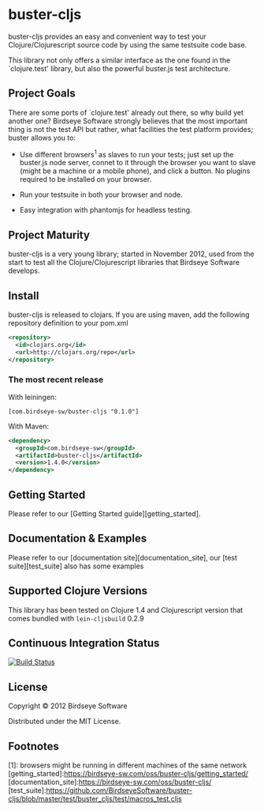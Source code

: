 # buster-cljs

buster-cljs provides an easy and convenient way to test your
Clojure/Clojurescript source code by using the same testsuite code
base.

This library not only offers a similar interface as the one found in
the `clojure.test' library, but also the powerful buster.js test
architecture.

## Project Goals

There are some ports of `clojure.test' already out there, so why build
yet another one? Birdseye Software strongly believes that the most
important thing is not the test API but rather, what facilities the
test platform provides; buster allows you to:

* Use different browsers<sup>1</sup> as slaves to run your tests; just set up
  the buster.js node server, connet to it through the browser you want
  to slave (might be a machine or a mobile phone), and click a
  button. No plugins required to be installed on your browser.

* Run your testsuite in both your browser and node.

* Easy integration with phantomjs for headless testing.

## Project Maturity

buster-cljs is a very young library; started in November 2012, used
from the start to test all the Clojure/Clojurescript libraries that
Birdseye Software develops.

## Install

buster-cljs is released to clojars. If you are using maven, add the
following repository definition to your pom.xml

```xml
<repository>
  <id>clojars.org</id>
  <url>http://clojars.org/repo</url>
</repository>
```

### The most recent release

With leiningen:

```
[com.birdseye-sw/buster-cljs "0.1.0"]
```

With Maven:

```xml
<dependency>
  <groupId>com.birdseye-sw</groupId>
  <artifactId>buster-cljs</artifactId>
  <version>1.4.0</version>
</dependency>
```

## Getting Started

Please refer to our [Getting Started guide][getting_started].

## Documentation & Examples

Please refer to our [documentation site][documentation_site], our
[test suite][test_suite] also has some examples

## Supported Clojure Versions

This library has been tested on Clojure 1.4 and Clojurescript version
that comes bundled with `lein-cljsbuild` 0.2.9

## Continuous Integration Status

[![Build Status](https://travis-ci.org/BirdseyeSoftware/buster-cljs.png)](https://travis-ci.org/BirdseyeSoftware/buster-cljs)

## License

Copyright © 2012 Birdseye Software

Distributed under the MIT License.

## Footnotes

[1]: browsers might be running in different machines of the same
network
[getting_started]:https://birdseye-sw.com/oss/buster-cljs/getting_started/
[documentation_site]:https://birdseye-sw.com/oss/buster-cljs/
[test_suite]:https://github.com/BirdseyeSoftware/buster-cljs/blob/master/test/buster_cljs/test/macros_test.cljs